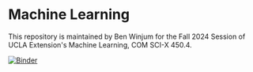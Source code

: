 # Machine Learning 

This repository is maintained by Ben Winjum for the Fall 2024 Session of UCLA Extension's Machine Learning, COM SCI-X 450.4.

[![Binder](https://mybinder.org/badge_logo.svg)](https://mybinder.org/v2/gh/benjum/UCLAX-24Fall-ML/HEAD)
